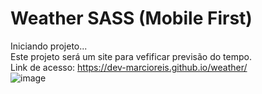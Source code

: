 # Weather SASS (Mobile First)
Iniciando projeto...<br>
Este projeto será um site para vefificar previsão do tempo.<br>
Link de acesso: https://dev-marcioreis.github.io/weather/ <br>
![image](https://user-images.githubusercontent.com/122680054/223431475-241bba9d-85c1-4e5a-9d13-a1f881c7bd01.png)

